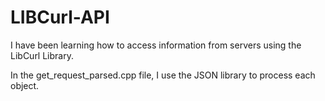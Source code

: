 # LIBCurl-API

I have been learning how to access information from servers using the LibCurl Library.

In the get_request_parsed.cpp file, I use the JSON library to process each object.
